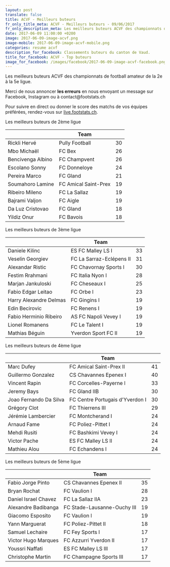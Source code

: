 ```yaml
---
layout: post
translate: false
title: ACVF - Meilleurs buteurs
fr_only_title_meta: ACVF - Meilleurs buteurs - 09/06/2017
fr_only_description_meta: Les meilleurs buteurs ACVF des championnats de football amateur de la 2e à la 5e ligue - 09/06/2017
date: 2017-06-09 11:00:00 +0200
image: 2017-06-09-image-acvf.png
image-mobile: 2017-06-09-image-acvf-mobile.png
categories: resume acvf
description_for_facebook: Classements buteurs du canton de Vaud.
title_for_facebook: ACVF - Top buteurs
image_for_facebook: /images/facebook/2017-06-09-image-acvf-facebook.png
---
```

<p>Les meilleurs buteurs ACVF des championnats de football amateur de la 2e à la 5e ligue.</p>
<p>Merci de nous annoncer <b>les erreurs</b> en nous envoyant un message sur Facebook, Instagram ou à contact@footstats.ch</p>
<p>Pour suivre en direct ou donner le score des matchs de vos équipes préférées, rendez-vous sur <a href='http://live.footstats.ch'>live.footstats.ch</a>.</p>

<p>Les meilleurs buteurs de 2ème ligue</p><table class="table"><thead><tr><th><i class="fa fa-male"></i></th><th>Team</th><th><i class="fa fa-futbol-o"></i></th></tr></thead><tbody><tr><td>Rickli Hervé</td><td>Pully Football</td><td>30</td></tr><tr><td>Mbo Michaël</td><td>FC Bex</td><td>26</td></tr><tr><td>Bencivenga Albino</td><td>FC Champvent</td><td>26</td></tr><tr><td>Escolano Sonny</td><td>FC Donneloye</td><td>24</td></tr><tr><td>Pereira Marco</td><td>FC Gland</td><td>21</td></tr><tr><td>Soumahoro Lamine</td><td>FC Amical Saint-Prex</td><td>19</td></tr><tr><td>Ribeiro Mileno</td><td>FC La Sallaz</td><td>19</td></tr><tr><td>Bajrami Valjon</td><td>FC Aigle</td><td>19</td></tr><tr><td>Da Luz Cristovao</td><td>FC Gland</td><td>18</td></tr><tr><td>Yildiz Onur</td><td>FC Bavois</td><td>18</td></tr></tbody></table><p>Les meilleurs buteurs de 3ème ligue</p><table class="table"><thead><tr><th><i class="fa fa-male"></i></th><th>Team</th><th><i class="fa fa-futbol-o"></i></th></tr></thead><tbody><tr><td>Daniele Kilinc</td><td>ES FC Malley LS I</td><td>33</td></tr><tr><td>Veselin Georgiev</td><td>FC La Sarraz-Eclépens II</td><td>31</td></tr><tr><td>Alexandar Ristic</td><td>FC Chavornay Sports I</td><td>30</td></tr><tr><td>Festim Rrahmani</td><td>FC Italia Nyon I</td><td>28</td></tr><tr><td>Marjan Jankuloski</td><td>FC Cheseaux I</td><td>25</td></tr><tr><td>Fabio Edgar Leitao</td><td>FC Orbe I</td><td>23</td></tr><tr><td>Harry Alexandre Delmas</td><td>FC Gingins I</td><td>19</td></tr><tr><td>Edin Becirovic</td><td>FC Renens I</td><td>19</td></tr><tr><td>Fabio Herminio Ribeiro</td><td>AS FC Napoli Vevey I</td><td>19</td></tr><tr><td>Lionel Romanens</td><td>FC Le Talent I</td><td>19</td></tr><tr><td>Mathias Béguin</td><td>Yverdon Sport FC II</td><td>19</td></tr></tbody></table><p>Les meilleurs buteurs de 4ème ligue</p><table class="table"><thead><tr><th><i class="fa fa-male"></i></th><th>Team</th><th><i class="fa fa-futbol-o"></i></th></tr></thead><tbody><tr><td>Marc Dufey</td><td>FC Amical Saint-Prex II</td><td>41</td></tr><tr><td>Guillermo Gonzalez</td><td>CS Chavannes Epenex I</td><td>40</td></tr><tr><td>Vincent Rapin</td><td>FC Corcelles-Payerne l</td><td>33</td></tr><tr><td>Jeremy Bays</td><td>FC Gland IIB</td><td>30</td></tr><tr><td>Joao Fernando Da Silva</td><td>FC Centre Portugais d'Yverdon I</td><td>30</td></tr><tr><td>Grégory Clot</td><td>FC Thierrens III</td><td>29</td></tr><tr><td>Jérémie Lambercier</td><td>FC Montcherand I</td><td>24</td></tr><tr><td>Arnaud Fame</td><td>FC Poliez-Pittet I</td><td>24</td></tr><tr><td>Mehdi Rusiti</td><td>FC Bashkimi Vevey I</td><td>24</td></tr><tr><td>Victor Pache</td><td>ES FC Malley LS II</td><td>24</td></tr><tr><td>Mathieu Alou</td><td>FC Echandens I</td><td>24</td></tr></tbody></table><p>Les meilleurs buteurs de 5ème ligue</p><table class="table"><thead><tr><th><i class="fa fa-male"></i></th><th>Team</th><th><i class="fa fa-futbol-o"></i></th></tr></thead><tbody><tr><td>Fabio Jorge Pinto</td><td>CS Chavannes Epenex II</td><td>35</td></tr><tr><td>Bryan Rochat</td><td>FC Vaulion l</td><td>28</td></tr><tr><td>Daniel Israel Chavez</td><td>FC La Sallaz IIA</td><td>23</td></tr><tr><td>Alexandre Badibanga</td><td>FC Stade-Lausanne-Ouchy III</td><td>19</td></tr><tr><td>Giacomo Esposito</td><td>FC Vaulion l</td><td>19</td></tr><tr><td>Yann Marguerat</td><td>FC Poliez-Pittet II</td><td>18</td></tr><tr><td>Samuel Lechaire</td><td>FC Fey Sports l</td><td>17</td></tr><tr><td>Victor Hugo Marques</td><td>FC Azzurri Yverdon II</td><td>17</td></tr><tr><td>Youssri Naffati</td><td>ES FC Malley LS III</td><td>17</td></tr><tr><td>Christophe Martin</td><td>FC Champagne Sports III</td><td>17</td></tr></tbody></table>